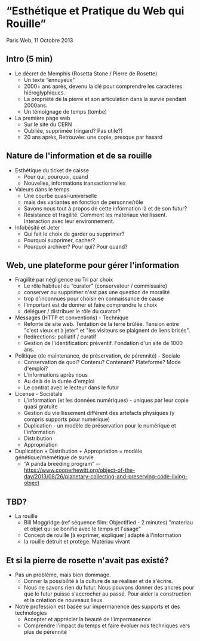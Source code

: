 # “Esthétique et Pratique du Web qui Rouille”

Paris Web, 11 Octobre 2013

## Intro (5 min)

* Le décret de Memphis (Rosetta Stone / Pierre de Rosette)
   - Un texte “ennuyeux” 
   - 2000+ ans après, devenu la clé pour comprendre les caractères hiéroglyphiques.
   - La propriété de la pierre et son articulation dans la survie pendant 2000ans.
   - Un témoignage de temps (tombe)
* La première page web
   - Sur le site du CERN
   - Oubliée, supprimée (ringard? Pas utile?)
   - 20 ans après, Retrouvée: une copie, presque par hasard
 

## Nature de l'information et de sa rouille

 * Esthétique du ticket de caisse
   - Pour qui, pourquoi, quand
   - Nouvelles, informations transactionnelles
 * Valeurs dans le temps 
   - Une courbe quasi-universelle
   - mais des variantes en fonction de personne/rôle 
   - Savons nous tout à propos de cette information là et de son futur?
   - Résistance et fragilité. Comment les matériaux vieillissent. Interaction avec leur environnement.
 * Infobésité et Jeter
   - Qui fait le choix de garder ou supprimer?
   - Pourquoi supprimer, cacher?
   - Pourquoi archiver? Pour qui? Pour quand?

## Web, une plateforme pour gérer l'information

* Fragilité par négligence ou Tri par choix
  - Le rôle habituel du “curator” (conservateur / commissaire)
  - conserver ou supprimer n'est pas une question de moralité
  - trop d'inconnues pour choisir en connaissance de cause
  - l'important est de donner et faire comprendre le choix
  - déléguer / distribuer le rôle du curator?
 * Messages (HTTP et conventions) - Technique
   - Refonte de site web. Tentation de la terre brûlée. Tension entre "c'est vieux et à jeter" et "les visiteurs se plaignent de liens brisés". 
   - Redirections: palliatif / curatif
   - Gestion de l'identification: préventif. Fondation d'un site de 1000 ans.
 * Politique (de maintenance, de préservation, de pérennité) - Sociale
   - Conservation de quoi? Contenu? Contenant? Plateforme? Mode d'emploi? 
   - L'informations après nous
   - Au delà de la durée d'emploi
   - Le contrat avec le lecteur dans le futur
 * License - Sociétale
   - L'information (et les données numériques) - uniques par leur copie quasi gratuite
   - Gestion du vieillissement différent des artefacts physiques (y compris supports pour numérique)
   - Duplication - un modèle de préservation pour le numérique et l'information
   - Distribution
   - Appropriation
 * Duplication + Distribution + Appropriation = modèle génétique/mémétique de survie
   - “A panda breeding program” -- https://www.cooperhewitt.org/object-of-the-day/2013/08/26/planetary-collecting-and-preserving-code-living-object 

## TBD?
 * La rouille
   - Bill Moggridge (ref séquence film: Objectified - 2 minutes) "materiau et objet qui se bonifie avec le temps et l'usage"
   - Concept de rouille [à exprimer, expliquer] adapté à l'information
   - la rouille détruit et protège. Matériau vivant


## Et si la pierre de rosette n'avait pas existé?

 * Pas un problème, mais bien dommage.
   - Donner la possibilité à la culture de se réaliser et de s'écrire.
   -  Nous ne savons rien du futur. Nous pouvons donner des ancres pour que le futur puisse s'accrocher au passé. Pour aider la construction et la création de nouveaux lieux.
 * Notre profession est basée sur impermanence des supports et des technologies
   - Accepter et apprécier la beauté de l'impermanence
   - Comprendre l'impact du temps et faire évoluer nos techniques vers plus de pérennité 
